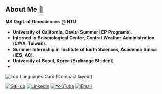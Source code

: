 <!--
**angela1011/angela1011** is a ✨ _special_ ✨ repository because its `README.md` (this file) appears on your GitHub profile.

Here are some ideas to get you started:

- 🔭 I’m currently working on ...
- 🌱 I’m currently learning ...
- 👯 I’m looking to collaborate on ...
- 🤔 I’m looking for help with ...
- 💬 Ask me about ...
- 📫 How to reach me: ...
- 😄 Pronouns: ...
- ⚡ Fun fact: ...
-->

##  About Me 👋

𝐌𝐒 𝐃𝐞𝐩𝐭. 𝐨𝐟 𝐆𝐞𝐨𝐬𝐜𝐢𝐞𝐧𝐜𝐞𝐬 @ 𝐍𝐓𝐔

- 𝐔𝐧𝐢𝐯𝐞𝐫𝐬𝐢𝐭𝐲 𝐨𝐟 𝐂𝐚𝐥𝐢𝐟𝐨𝐫𝐧𝐢𝐚, 𝐃𝐚𝐯𝐢𝐬 (𝐒𝐮𝐦𝐦𝐞𝐫 𝐈𝐄𝐏 𝐏𝐫𝐨𝐠𝐫𝐚𝐦𝐬).
- 𝐈𝐧𝐭𝐞𝐫𝐧𝐞𝐝 𝐢𝐧 𝐒𝐞𝐢𝐬𝐦𝐨𝐥𝐨𝐠𝐢𝐜𝐚𝐥 𝐂𝐞𝐧𝐭𝐞𝐫, 𝐂𝐞𝐧𝐭𝐫𝐚𝐥 𝐖𝐞𝐚𝐭𝐡𝐞𝐫 𝐀𝐝𝐦𝐢𝐧𝐢𝐬𝐭𝐫𝐚𝐭𝐢𝐨𝐧 (𝐂𝐖𝐀, 𝐓𝐚𝐢𝐰𝐚𝐧).
- 𝐒𝐮𝐦𝐦𝐞𝐫 𝐈𝐧𝐭𝐞𝐫𝐧𝐬𝐡𝐢𝐩 𝐢𝐧 𝐈𝐧𝐬𝐭𝐢𝐭𝐮𝐭𝐞 𝐨𝐟 𝐄𝐚𝐫𝐭𝐡 𝐒𝐜𝐢𝐞𝐧𝐜𝐞𝐬, 𝐀𝐜𝐚𝐝𝐞𝐦𝐢𝐚 𝐒𝐢𝐧𝐢𝐜𝐚 (𝐈𝐄𝐒, 𝐀𝐂).
- 𝐔𝐧𝐢𝐯𝐞𝐫𝐬𝐢𝐭𝐲 𝐨𝐟 𝐒𝐞𝐨𝐮𝐥, 𝐊𝐨𝐫𝐞𝐚 (𝐄𝐱𝐜𝐡𝐚𝐧𝐠𝐞 𝐒𝐭𝐮𝐝𝐞𝐧𝐭).
- 
![Top Languages Card (Compact layout)](https://github-readme-stats.vercel.app/api/top-langs/?username=angela1011&layout=compact&theme=white)

[![GitHub](https://img.shields.io/badge/GitHub-%23.svg?style=flat-square&logo=github&color=24292f&logoColor=white)](https://github.com/angela1011)
[![Linkedin](https://img.shields.io/badge/Linkedin-%23.svg?style=flat-square&logo=linkedin&color=1da1f2&logoColor=white)](https://www.linkedin.com/in/i-yun-kang)
[![YouTube](https://img.shields.io/badge/YouTube-%23.svg?style=flat-square&logo=youtube&color=tomato&logoColor=white)](https://www.youtube.com/@kangela1011)
[![Email](https://img.shields.io/badge/Email-angela.891011@gmail.com-lightblue)](mailto:angela.891011@gmail.com)
